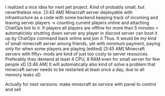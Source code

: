 I realized a nice idea for next pet project. Kind of probably small, but nevertheless nice.
[3:43 AM]
Minecraft server deployable with infrastructure as a code
with some backend keeping track of incoming and leaving server players -> counting current players online
and attaching ChatOps bot to it.
If players all players are offline for more than 5 minutes = automaticlaly shutting down server
any player in discord server can boot it up by ChatOps command back online and join it
Thus. It would be my kind of small minecraft server among friends, yet with minimum payment, paying only for when some players are playing (edited)
[3:45 AM]
Minecraft servers with fifty+ mods are kind of just too costy to server resources. Preferably they demand at least 4 CPU, 8 RAM even for small server for few people xD
[3:46 AM]
It will automatically also kind of solve a problem that minecraft server needs to be restarted at least once a day, due to all memory leaks xD

Actually for next versions: make minecraft as service with panel to control and sell